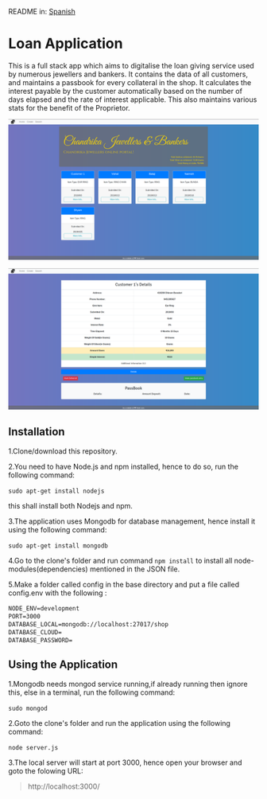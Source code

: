 README in: [Spanish](./README-ES.md)

# Loan Application
This is a full stack app which aims to digitalise the loan giving service used by numerous jewellers and bankers.
It contains the data of all customers, and maintains a passbook for every collateral in the shop.
It calculates the interest payable by the customer automatically based on the number of days elapsed and the rate of interest applicable.
This also maintains various stats for the benefit of the Proprietor. 

!["Main_page_ss](views/ss/ss_1.png)

!["Information_ss](views/ss/ss_2.png)

## Installation 

1.Clone/download this repository.

2.You need to have Node.js and npm installed, hence to do so, run the following command:

```sudo apt-get install nodejs```

this shall install both Nodejs and npm.

3.The application uses Mongodb for database management, hence install it using the following command:

```sudo apt-get install mongodb```

4.Go to the clone's folder and run command `npm install` to install all node-modules(dependencies) mentioned in the JSON file.

5.Make a folder called config in the base directory and put a file called config.env with the following :
```
NODE_ENV=development
PORT=3000
DATABASE_LOCAL=mongodb://localhost:27017/shop
DATABASE_CLOUD=
DATABASE_PASSWORD=
```

## Using the Application

1.Mongodb needs mongod service running,if already running then ignore this, else in a terminal, run the following command:

``` sudo mongod ```

2.Goto the clone's folder and run the application using the following command:

``` node server.js ```

3.The local server will start at port 3000, hence open your browser and goto the folowing URL:

>http://localhost:3000/


